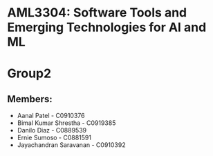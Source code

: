 # AML3304: Software Tools and Emerging Technologies for AI and ML
# Group2

## Members:
- Aanal	Patel	- C0910376
- Bimal Kumar	Shrestha - C0919385
- Danilo	Diaz - C0889539
- Ernie	Sumoso - C0881591
- Jayachandran Saravanan - C0910392
